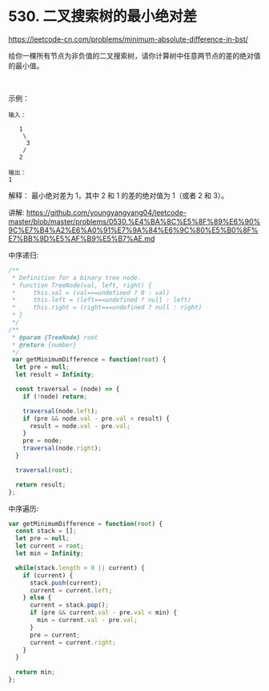 # 530. 二叉搜索树的最小绝对差

https://leetcode-cn.com/problems/minimum-absolute-difference-in-bst/


给你一棵所有节点为非负值的二叉搜索树，请你计算树中任意两节点的差的绝对值的最小值。

 

示例：
```
输入：

   1
    \
     3
    /
   2

输出：
1
```
解释：
最小绝对差为 1，其中 2 和 1 的差的绝对值为 1（或者 2 和 3）。



讲解:
https://github.com/youngyangyang04/leetcode-master/blob/master/problems/0530.%E4%BA%8C%E5%8F%89%E6%90%9C%E7%B4%A2%E6%A0%91%E7%9A%84%E6%9C%80%E5%B0%8F%E7%BB%9D%E5%AF%B9%E5%B7%AE.md


中序递归:
```js
/**
 * Definition for a binary tree node.
 * function TreeNode(val, left, right) {
 *     this.val = (val===undefined ? 0 : val)
 *     this.left = (left===undefined ? null : left)
 *     this.right = (right===undefined ? null : right)
 * }
 */
/**
 * @param {TreeNode} root
 * @return {number}
 */
 var getMinimumDifference = function(root) {
  let pre = null;
  let result = Infinity;

  const traversal = (node) => {
    if (!node) return;

    traversal(node.left);
    if (pre && node.val - pre.val < result) {
      result = node.val - pre.val;
    }
    pre = node;
    traversal(node.right);
  }

  traversal(root);

  return result;
};
```


中序遍历:
```js
var getMinimumDifference = function(root) {
  const stack = [];
  let pre = null;
  let current = root;
  let min = Infinity;

  while(stack.length > 0 || current) {
    if (current) {
      stack.push(current);
      current = current.left;
    } else {
      current = stack.pop();
      if (pre && current.val - pre.val < min) {
        min = current.val - pre.val;
      }
      pre = current;
      current = current.right;
    }
  }
  
  return min;
};
```
